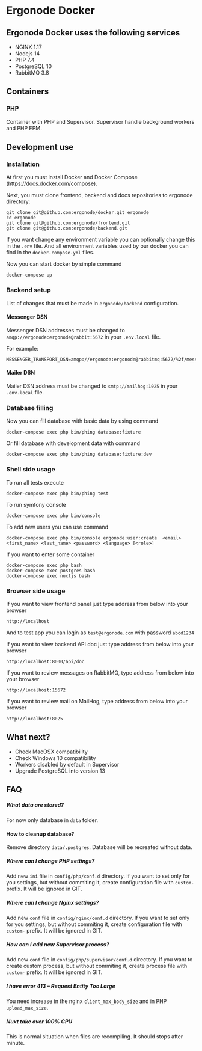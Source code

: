 # Ergonode Docker

## Ergonode Docker uses the following services

 - NGINX 1.17
 - Nodejs 14
 - PHP 7.4
 - PostgreSQL 10
 - RabbitMQ 3.8
 
## Containers

### PHP

Container with PHP and Supervisor. Supervisor handle background workers and PHP FPM.

## Development use

### Installation

At first you must install Docker and Docker Compose (https://docs.docker.com/compose).

Next, you must clone frontend, backend and docs repositories to ergonode directory:

```shell script
git clone git@github.com:ergonode/docker.git ergonode
cd ergonode
git clone git@github.com:ergonode/frontend.git
git clone git@github.com:ergonode/backend.git
```

If you want change any environment variable you can optionally change this in the `.env` file. 
And all environment variables used by our docker you can find in the `docker-compose.yml` files.

Now you can start docker by simple command

```shell script
docker-compose up
```

### Backend setup

List of changes that must be made in `ergonode/backend` configuration.

#### Messenger DSN

Messenger DSN addresses must be changed to `amqp://ergonode:ergonode@rabbit:5672` in your `.env.local` file.

For example:
```
MESSENGER_TRANSPORT_DSN=amqp://ergonode:ergonode@rabbitmq:5672/%2f/messages
```

#### Mailer DSN

Mailer DSN address must be changed to `smtp://mailhog:1025` in your `.env.local` file.

### Database filling

Now you can fill database with basic data by using command
```shell script
docker-compose exec php bin/phing database:fixture
```

Or fill database with development data with command
```shell script
docker-compose exec php bin/phing database:fixture:dev
```

### Shell side usage

To run all tests execute 
```shell script
docker-compose exec php bin/phing test
```

To run symfony console 
```shell script
docker-compose exec php bin/console
```

To add new users you can use command 
```shell script
docker-compose exec php bin/console ergonode:user:create  <email> <first_name> <last_name> <password> <language> [<role>]
```

If you want to enter some container

```shell script
docker-compose exec php bash
docker-compose exec postgres bash
docker-compose exec nuxtjs bash
```

### Browser side usage

If you want to view frontend panel just type address from below into your browser

```
http://localhost
```

And to test app you can login as `test@ergonode.com` with password `abcd1234`

If you want to view backend API doc just type address from below into your browser

```
http://localhost:8000/api/doc
```

If you want to review messages on RabbitMQ, type address from below into your browser

```
http://localhost:15672
```

If you want to review mail on MailHog, type address from below into your browser

```
http://localhost:8025
```

## What next?

- Check MacOSX compatibility
- Check Windows 10 compatibility
- Workers disabled by default in Supervisor
- Upgrade PostgreSQL into version 13

## FAQ

##### What data are stored?
For now only database in `data` folder.

#### How to cleanup database?
Remove directory `data/.postgres`. Database will be recreated without data.

##### Where can I change PHP settings?
Add new `ini` file in `config/php/conf.d` directory. If you want to set only for you settings, but without 
commiting it, create configuration file with `custom-` prefix. It will be ignored in GIT.

##### Where can I change Nginx settings?
Add new `conf` file in `config/nginx/conf.d` directory. If you want to set only for you settings, but without 
commiting it, create configuration file with `custom-` prefix. It will be ignored in GIT.

##### How can I add new Supervisor process?
Add new `conf` file in `config/php/supervisor/conf.d` directory. If you want to create custom process, but without 
commiting it, create process file with `custom-` prefix. It will be ignored in GIT.

##### I have error 413 – Request Entity Too Large
You need increase in the nginx `client_max_body_size` and in PHP `upload_max_size`.

##### Nuxt take over 100% CPU
This is normal situation when files are recompiling. It should stops after minute.
